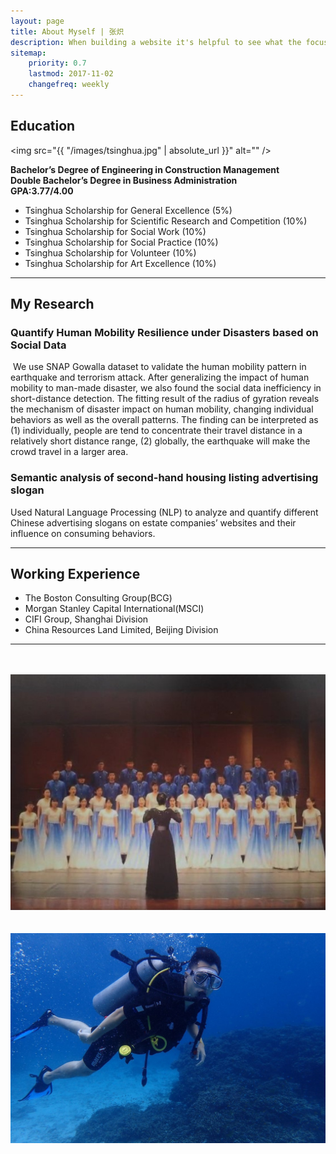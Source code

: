 ```yaml
---
layout: page
title: About Myself | 张炽
description: When building a website it's helpful to see what the focus of your site is. This page is an example of how to show a website's focus.
sitemap:
    priority: 0.7
    lastmod: 2017-11-02
    changefreq: weekly
---
```

## Education
<span class="image fit"><img src="{{ "/images/tsinghua.jpg" | absolute_url }}" alt="" />

**Bachelor’s Degree of Engineering in Construction Management**  
**Double Bachelor’s Degree in Business Administration**  
**GPA:3.77/4.00**  


* Tsinghua Scholarship for General Excellence (5%)  
* Tsinghua Scholarship for Scientific Research and Competition (10%)  
* Tsinghua Scholarship for Social Work (10%)  
* Tsinghua Scholarship for Social Practice (10%)  
* Tsinghua Scholarship for Volunteer (10%)  
* Tsinghua Scholarship for Art Excellence (10%)  

***
## My Research
### Quantify Human Mobility Resilience under Disasters based on Social Data
<p><span class="image left"><img src="{{ "eszzq2121.github.io/images/resilience.png" | absolute_url }}" alt="" /></span>
We use SNAP Gowalla dataset to validate the human mobility pattern in earthquake and terrorism attack. 
After generalizing the impact of human mobility to man-made disaster, we also found the social data inefficiency in short-distance detection. 
The fitting result of the radius of gyration reveals the mechanism of disaster impact on human mobility, changing individual behaviors as well as the overall patterns. 
The finding can be interpreted as (1) individually, people are tend to concentrate their travel distance in a relatively short distance range, 
(2) globally, the earthquake will make the crowd travel in a larger area.</p>

### Semantic analysis of second-hand housing listing advertising slogan
Used Natural Language Processing (NLP) to analyze and quantify different Chinese advertising slogans on estate companies’ websites and their influence on consuming behaviors.  
  
  
***
## Working Experience
* The Boston Consulting Group(BCG)
* Morgan Stanley Capital International(MSCI)
* CIFI Group, Shanghai Division	
* China Resources Land Limited, Beijing Division


***
<div class="box alt">
		<div class="row 50% uniform">
			<div class="4u"><span class="image fit"><img src="{{ "eszzq2121.github.io/images/photo01.jpg" | absolute_url }}" alt="" /></span></div>
			<div class="4u"><span class="image fit"><img src="{{ "eszzq2121.github.io/images/photo03.jpg" | absolute_url }}" alt="" /></span></div>
			<div class="4u$"><span class="image fit"><img src="/images/photo04.jpg" alt="" /></span></div>
			<!-- Break -->
			<div class="4u"><span class="image fit"><img src="{{ "/images/photo05.jpeg" | absolute_url }}" alt="" /></span></div>
			<div class="4u"><span class="image fit"><img src="{{ "/images/photo06.jpg" | absolute_url }}" alt="" /></span></div>
			<div class="4u$"><span class="image fit"><img src="/images/photo07.jpg" alt="" /></span></div>
		</div>
	</div>
